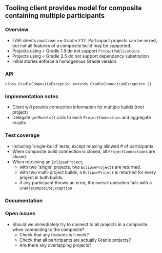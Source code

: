## Tooling client provides model for composite containing multiple participants

### Overview

- TAPI clients must use >= Gradle 2.12. Participant projects can be mixed, but not all features of a composite build may be supported.
- Projects using < Gradle 1.8 do not support `ProjectPublications`
- Projects using < Gradle 2.5 do not support dependency substitution
- Initial stories enforce a homogenous Gradle version.

### API

    class GradleCompositeException extends GradleConnectionException {}

### Implementation notes

- Client will provide connection information for multiple builds (root project)
- Delegate `getModels()` calls to each `ProjectConnection` and aggregate results

### Test coverage

- Including 'single-build' tests, except relaxing allowed # of participants.
- When composite build connection is closed, all `ProjectConnection`s are closed.
- When retrieving an `EclipseProject`,
    - with two 'single' projects, two `EclipseProject`s are returned.
    - with two multi-project builds, a `EclipseProject` is returned for every project in both builds.
    - if any participant throws an error, the overall operation fails with a `GradleCompositeException`

### Documentation

### Open issues
- Should we immediately try to connect to all projects in a composite when connecting to the composite?
    - Check that any features will work?
    - Check that all participants are actually Gradle projects?
    - Are there any overlapping projects?